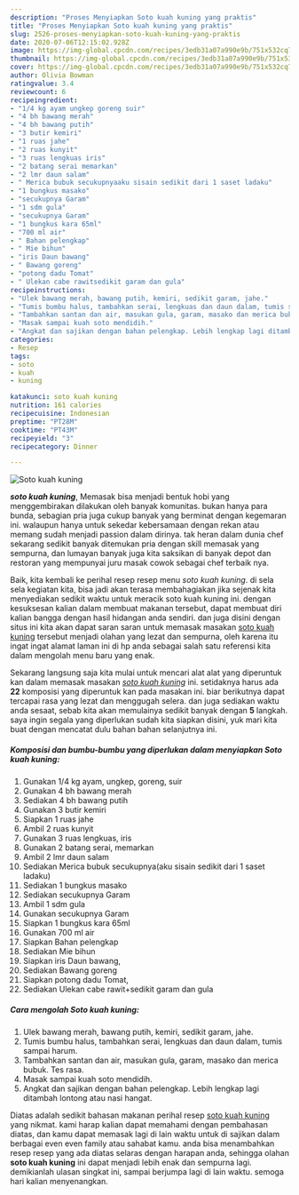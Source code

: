 ```yaml
---
description: "Proses Menyiapkan Soto kuah kuning yang praktis"
title: "Proses Menyiapkan Soto kuah kuning yang praktis"
slug: 2526-proses-menyiapkan-soto-kuah-kuning-yang-praktis
date: 2020-07-06T12:15:02.928Z
image: https://img-global.cpcdn.com/recipes/3edb31a07a990e9b/751x532cq70/soto-kuah-kuning-foto-resep-utama.jpg
thumbnail: https://img-global.cpcdn.com/recipes/3edb31a07a990e9b/751x532cq70/soto-kuah-kuning-foto-resep-utama.jpg
cover: https://img-global.cpcdn.com/recipes/3edb31a07a990e9b/751x532cq70/soto-kuah-kuning-foto-resep-utama.jpg
author: Olivia Bowman
ratingvalue: 3.4
reviewcount: 6
recipeingredient:
- "1/4 kg ayam ungkep goreng suir"
- "4 bh bawang merah"
- "4 bh bawang putih"
- "3 butir kemiri"
- "1 ruas jahe"
- "2 ruas kunyit"
- "3 ruas lengkuas iris"
- "2 batang serai memarkan"
- "2 lmr daun salam"
- " Merica bubuk secukupnyaaku sisain sedikit dari 1 saset ladaku"
- "1 bungkus masako"
- "secukupnya Garam"
- "1 sdm gula"
- "secukupnya Garam"
- "1 bungkus kara 65ml"
- "700 ml air"
- " Bahan pelengkap"
- " Mie bihun"
- "iris Daun bawang"
- " Bawang goreng"
- "potong dadu Tomat"
- " Ulekan cabe rawitsedikit garam dan gula"
recipeinstructions:
- "Ulek bawang merah, bawang putih, kemiri, sedikit garam, jahe."
- "Tumis bumbu halus, tambahkan serai, lengkuas dan daun dalam, tumis sampai harum."
- "Tambahkan santan dan air, masukan gula, garam, masako dan merica bubuk. Tes rasa."
- "Masak sampai kuah soto mendidih."
- "Angkat dan sajikan dengan bahan pelengkap. Lebih lengkap lagi ditambah lontong atau nasi hangat."
categories:
- Resep
tags:
- soto
- kuah
- kuning

katakunci: soto kuah kuning 
nutrition: 161 calories
recipecuisine: Indonesian
preptime: "PT28M"
cooktime: "PT43M"
recipeyield: "3"
recipecategory: Dinner

---
```



![Soto kuah kuning](https://img-global.cpcdn.com/recipes/3edb31a07a990e9b/751x532cq70/soto-kuah-kuning-foto-resep-utama.jpg)

<b><i>soto kuah kuning</i></b>, Memasak bisa menjadi bentuk hobi yang menggembirakan dilakukan oleh banyak komunitas. bukan hanya para bunda, sebagian pria juga cukup banyak yang berminat dengan kegemaran ini. walaupun hanya untuk sekedar kebersamaan dengan rekan atau memang sudah menjadi passion dalam dirinya. tak heran dalam dunia chef sekarang sedikit banyak ditemukan pria dengan skill memasak yang sempurna, dan lumayan banyak juga kita saksikan di banyak depot dan restoran yang mempunyai juru masak cowok sebagai chef terbaik nya.



Baik, kita kembali ke perihal resep resep menu <i>soto kuah kuning</i>. di sela sela kegiatan kita, bisa jadi akan terasa membahagiakan jika sejenak kita menyediakan sedikit waktu untuk meracik soto kuah kuning ini. dengan kesuksesan kalian dalam membuat makanan tersebut, dapat membuat diri kalian bangga dengan hasil hidangan anda sendiri. dan juga disini dengan situs ini kita akan dapat saran saran untuk memasak masakan <u>soto kuah kuning</u> tersebut menjadi olahan yang lezat dan sempurna, oleh karena itu ingat ingat alamat laman ini di hp anda sebagai salah satu referensi kita dalam mengolah menu baru yang enak.


Sekarang langsung saja kita mulai untuk mencari alat alat yang diperuntuk kan dalam memasak masakan <u><i>soto kuah kuning</i></u> ini. setidaknya harus ada <b>22</b> komposisi yang diperuntuk kan pada masakan ini. biar berikutnya dapat tercapai rasa yang lezat dan menggugah selera. dan juga sediakan waktu anda sesaat, sebab kita akan memulainya sedikit banyak dengan <b>5</b> langkah. saya ingin segala yang diperlukan sudah kita siapkan disini, yuk mari kita buat dengan mencatat dulu bahan bahan selanjutnya ini.

<!--inarticleads1-->

##### Komposisi dan bumbu-bumbu yang diperlukan dalam menyiapkan Soto kuah kuning:

1. Gunakan 1/4 kg ayam, ungkep, goreng, suir
1. Gunakan 4 bh bawang merah
1. Sediakan 4 bh bawang putih
1. Gunakan 3 butir kemiri
1. Siapkan 1 ruas jahe
1. Ambil 2 ruas kunyit
1. Gunakan 3 ruas lengkuas, iris
1. Gunakan 2 batang serai, memarkan
1. Ambil 2 lmr daun salam
1. Sediakan  Merica bubuk secukupnya(aku sisain sedikit dari 1 saset ladaku)
1. Sediakan 1 bungkus masako
1. Sediakan secukupnya Garam
1. Ambil 1 sdm gula
1. Gunakan secukupnya Garam
1. Siapkan 1 bungkus kara 65ml
1. Gunakan 700 ml air
1. Siapkan  Bahan pelengkap
1. Sediakan  Mie bihun
1. Siapkan iris Daun bawang,
1. Sediakan  Bawang goreng
1. Siapkan potong dadu Tomat,
1. Sediakan  Ulekan cabe rawit+sedikit garam dan gula




<!--inarticleads2-->

##### Cara mengolah Soto kuah kuning:

1. Ulek bawang merah, bawang putih, kemiri, sedikit garam, jahe.
1. Tumis bumbu halus, tambahkan serai, lengkuas dan daun dalam, tumis sampai harum.
1. Tambahkan santan dan air, masukan gula, garam, masako dan merica bubuk. Tes rasa.
1. Masak sampai kuah soto mendidih.
1. Angkat dan sajikan dengan bahan pelengkap. Lebih lengkap lagi ditambah lontong atau nasi hangat.




Diatas adalah sedikit bahasan makanan perihal resep <u>soto kuah kuning</u> yang nikmat. kami harap kalian dapat memahami dengan pembahasan diatas, dan kamu dapat memasak lagi di lain waktu untuk di sajikan dalam berbagai even even family atau sahabat kamu. anda bisa menambahkan resep resep yang ada diatas selaras dengan harapan anda, sehingga olahan <b>soto kuah kuning</b> ini dapat menjadi lebih enak dan sempurna lagi. demikianlah ulasan singkat ini, sampai berjumpa lagi di lain waktu. semoga hari kalian menyenangkan.

